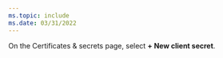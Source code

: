 ```yaml
---
ms.topic: include
ms.date: 03/31/2022
---
```

On the Certificates & secrets page, select **+ New client secret**.